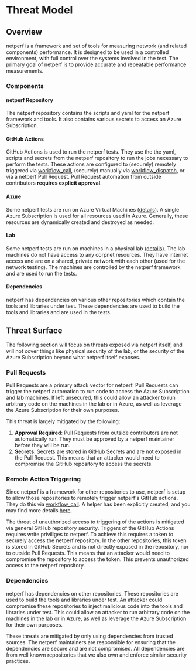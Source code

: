 # Threat Model

## Overview

netperf is a framework and set of tools for measuring network (and related components) performance. It is designed to be used in a controlled environment, with full control over the systems involved in the test. The primary goal of netperf is to provide accurate and repeatable performance measurements.

### Components

#### netperf Repository

The netperf repository contains the scripts and yaml for the netperf framework and tools. It also contains various secrets to access an Azure Subscription.

#### GitHub Actions

GitHub Actions is used to run the netperf tests. They use the the yaml, scripts and secrets from the netperf repository to run the jobs necessary to perform the tests. These actions are configured to (securely) remotely triggered via [workflow_call](https://docs.github.com/en/actions/using-workflows/events-that-trigger-workflows#workflow_call), (securely) manually via [workflow_dispatch](https://docs.github.com/en/actions/using-workflows/events-that-trigger-workflows#workflow_dispatch), or via a netperf Pull Request. Pull Request automation from outside contributors **requires explicit approval**.

#### Azure

Some netperf tests are run on Azure Virtual Machines ([details](machines#azure-virtual-machines)). A single Azure Subscription is used for all resources used in Azure. Generally, these resources are dynamically created and destroyed as needed.

#### Lab

Some netperf tests are run on machines in a physical lab ([details](machines#lab-x64-machines)). The lab machines do not have access to any corpnet resources. They have internet access and are on a shared, private network with each other (used for the network testing). The machines are controlled by the netperf framework and are used to run the tests.

#### Dependencies

netperf has dependencies on various other repositories which contain the tools and libraries under test. These dependencies are used to build the tools and libraries and are used in the tests.

## Threat Surface

The following section will focus on threats exposed via netperf itself, and will not cover things like physical security of the lab, or the security of the Azure Subscription beyond what netperf itself exposes.

### Pull Requests

Pull Requests are a primary attack vector for netperf. Pull Requests can trigger the netperf automation to run code to access the Azure Subscription and lab machines. If left unsecured, this could allow an attacker to run arbitrary code on the machines in the lab or in Azure, as well as leverage the Azure Subscription for their own purposes.

This threat is largely mitigated by the following:

1. **Approval Required**: Pull Requests from outside contributors are not automatically run. They must be approved by a netperf maintainer before they will be run.
2. **Secrets**: Secrets are stored in GitHub Secrets and are not exposed in the Pull Request. This means that an attacker would need to compromise the GitHub repository to access the secrets.

### Remote Action Triggering

Since netperf is a framework for other repositories to use, netperf is setup to allow those repositories to remotely trigger netperf's GitHub actions. They do this via [workflow_call](https://docs.github.com/en/actions/using-workflows/events-that-trigger-workflows#workflow_call). A helper has been explicitly created, and you may find more details [here](arch#usage).

The threat of unauthorized access to triggering of the actions is mitigated via general GitHub repository security. Triggers of the GitHub Actions requires write priviliges to netperf. To achieve this requires a token to securely access the netperf repository. In the other repositories, this token is stored in GitHub Secrets and is not directly exposed in the repository, nor to outside Pull Requests. This means that an attacker would need to compromise the repository to access the token. This prevents unauthorized access to the netperf repository.

### Dependencies

netperf has dependencies on other repositories. These repositories are used to build the tools and libraries under test. An attacker could compromise these repositories to inject malicious code into the tools and libraries under test. This could allow an attacker to run arbitrary code on the machines in the lab or in Azure, as well as leverage the Azure Subscription for their own purposes.

These threats are mitigated by only using dependencies from trusted sources. The netperf maintainers are responsible for ensuring that the dependencies are secure and are not compromised. All dependencies are from well known repositories that we also own and enforce similar security practices.

